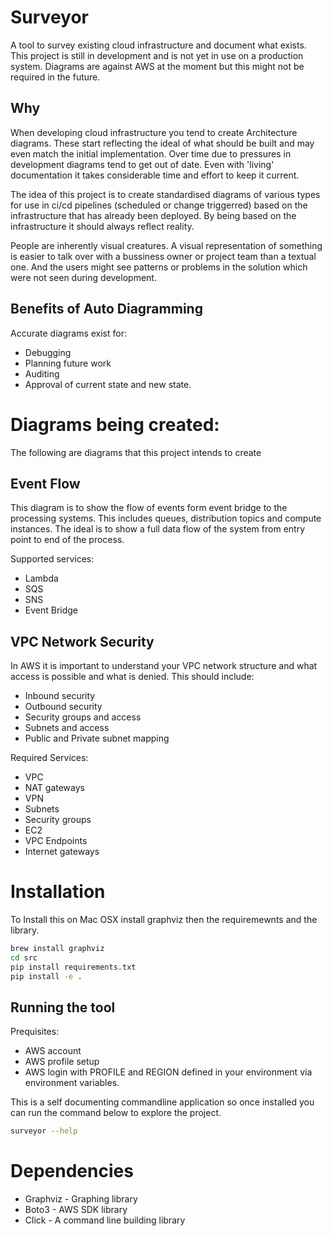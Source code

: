 # Surveyor
A tool to survey existing cloud infrastructure and document what exists.
This project is still in development and is not yet in use on a production system.  Diagrams are against AWS at the moment but this might not be required in the future.

## Why
When developing cloud infrastructure you tend to create Architecture diagrams.
These start reflecting the ideal of what should be built and may even match the initial implementation.  Over time due to pressures in development diagrams tend to get out of date.   Even with 'living' documentation it takes considerable time and effort to keep it current.

The idea of this project is to create standardised diagrams of various types for use in ci/cd pipelines (scheduled or change triggerred) based on the infrastructure that has already been deployed.  By being based on the infrastructure it should always reflect reality.

People are inherently visual creatures.  A visual representation of something is easier to talk over with a bussiness owner or project team than a textual one.  And the users might see patterns or problems in the solution which were not seen during development.

## Benefits of Auto Diagramming

Accurate diagrams exist for:
- Debugging
- Planning future work
- Auditing
- Approval of current state and new state.

# Diagrams being created:
The following are diagrams that this project intends to create

## Event Flow
This diagram is to show the flow of events form event bridge to the processing systems.  This includes queues, distribution topics and compute instances.  The ideal is to show a full data flow of the system from entry point to end of the process.

Supported services:
- Lambda
- SQS
- SNS
- Event Bridge

## VPC Network Security
In AWS it is important to understand your VPC network structure and what access is possible and what is denied.  This should include:
- Inbound security
- Outbound security
- Security groups and access
- Subnets and access
- Public and Private subnet mapping

Required Services:
- VPC
- NAT gateways
- VPN
- Subnets
- Security groups
- EC2
- VPC Endpoints
- Internet gateways

# Installation
To Install this on  Mac OSX install graphviz then the requiremewnts and the library.
```bash
brew install graphviz
cd src
pip install requirements.txt
pip install -e .
```

## Running the tool
Prequisites:
- AWS account
- AWS profile setup 
- AWS login with PROFILE and REGION defined in your environment via environment variables.

This is a self documenting commandline application so once installed you can run the command below to explore the project.
```bash
surveyor --help
```

# Dependencies
- Graphviz - Graphing library
- Boto3 - AWS SDK library
- Click - A command line building library
